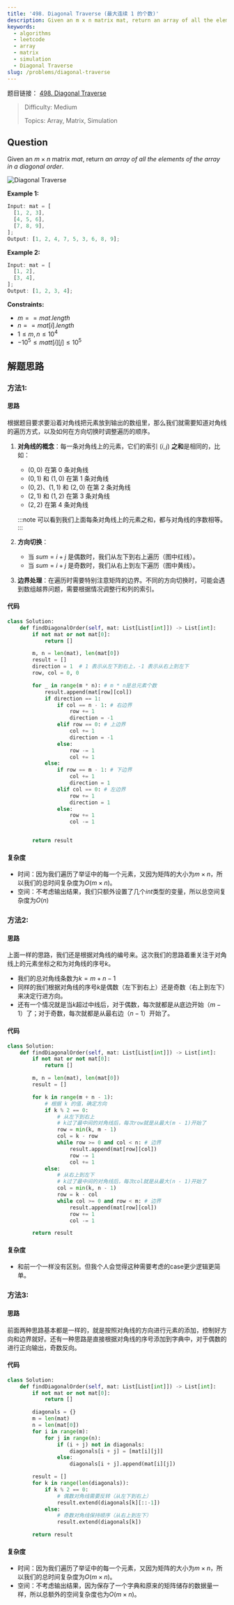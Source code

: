 ```yaml
---
title: '498. Diagonal Traverse (最大连续 1 的个数)'
description: Given an m x n matrix mat, return an array of all the elements of the array in a diagonal order.
keywords:
  - algorithms
  - leetcode
  - array
  - matrix
  - simulation
  - Diagonal Traverse
slug: /problems/diagonal-traverse
---
```


题目链接：
[498. Diagonal Traverse](https://leetcode.com/problems/diagonal-traverse/)

> Difficulty: Medium
>
> Topics: Array, Matrix, Simulation

## Question

Given an $m \times n$ matrix $mat$, return _an array of all the elements of the array in a diagonal order_.

![Diagonal Traverse](/img/problems/498.jpg)

**Example 1:**

```javascript
Input: mat = [
  [1, 2, 3],
  [4, 5, 6],
  [7, 8, 9],
];
Output: [1, 2, 4, 7, 5, 3, 6, 8, 9];
```

**Example 2:**

```javascript
Input: mat = [
  [1, 2],
  [3, 4],
];
Output: [1, 2, 3, 4];
```

**Constraints:**

- $m == mat.length$
- $n == mat[i].length$
- $1 \le m,n \le 10^4$
- $-10^5 \le matt[i][j] \le 10^5$

## 解题思路

### 方法1:

#### 思路

根据题目要求要沿着对角线把元素放到输出的数组里，那么我们就需要知道对角线的遍历方式，以及如何在方向切换时调整遍历的顺序。

1. **对角线的概念**：每一条对角线上的元素，它们的索引 $(i, j)$ **之和**是相同的，比如：

   - $(0, 0)$ 在第 0 条对角线
   - $(0, 1)$ 和 $(1, 0)$ 在第 1 条对角线
   - $(0, 2)$、$(1, 1)$ 和 $(2, 0)$ 在第 2 条对角线
   - $(2, 1)$ 和 $(1, 2)$ 在第 3 条对角线
   - $(2, 2)$ 在第 4 条对角线

   :::note
   可以看到我们上面每条对角线上的元素之和，都与对角线的序数相等。
   :::

2. **方向切换**：

   - 当 $sum = i + j$ 是偶数时，我们从左下到右上遍历（图中红线）。
   - 当 $sum = i + j$ 是奇数时，我们从右上到左下遍历（图中黄线）。

3. **边界处理**：在遍历时需要特别注意矩阵的边界。不同的方向切换时，可能会遇到数组越界问题，需要根据情况调整行和列的索引。

#### 代码

```python
class Solution:
    def findDiagonalOrder(self, mat: List[List[int]]) -> List[int]:
        if not mat or not mat[0]:
            return []

        m, n = len(mat), len(mat[0])
        result = []
        direction = 1  # 1 表示从左下到右上，-1 表示从右上到左下
        row, col = 0, 0

        for _ in range(m * n): # m * n是总元素个数
            result.append(mat[row][col])
            if direction == 1:
                if col == n - 1: # 右边界
                    row += 1
                    direction = -1
                elif row == 0: # 上边界
                    col += 1
                    direction = -1
                else:
                    row -= 1
                    col += 1
            else:
                if row == m - 1: # 下边界
                    col += 1
                    direction = 1
                elif col == 0: # 左边界
                    row += 1
                    direction = 1
                else:
                    row += 1
                    col -= 1


        return result
```

#### 复杂度

- 时间：因为我们遍历了举证中的每一个元素，又因为矩阵的大小为$m \times n$，所以我们的总时间复杂度为$O(m \times n)$。
- 空间：不考虑输出结果，我们只额外设置了几个$int$类型的变量，所以总空间复杂度为$O(n)$

### 方法2:

#### 思路

上面一样的思路，我们还是根据对角线的编号来。这次我们的思路着重关注于对角线上的元素坐标之和为对角线的序号$k$。

- 我们的总对角线条数为$k = m + n - 1$
- 同样的我们根据对角线的序号$k$是偶数（左下到右上）还是奇数（右上到左下）来决定行进方向。
- 还有一个情况就是当$k$超过中线后，对于偶数，每次就都是从底边开始（$m - 1$）了；对于奇数，每次就都是从最右边（$n - 1$）开始了。

#### 代码

```python
class Solution:
    def findDiagonalOrder(self, mat: List[List[int]]) -> List[int]:
        if not mat or not mat[0]:
            return []

        m, n = len(mat), len(mat[0])
        result = []

        for k in range(m + n - 1):
            # 根据 k 的值，确定方向
            if k % 2 == 0:
                # 从左下到右上
                # k过了最中间的对角线后，每次row就是从最大(m - 1)开始了
                row = min(k, m - 1)
                col = k - row
                while row >= 0 and col < n: # 边界
                    result.append(mat[row][col])
                    row -= 1
                    col += 1
            else:
                # 从右上到左下
                # k过了最中间的对角线后，每次col就是从最大(n - 1)开始了
                col = min(k, n - 1)
                row = k - col
                while col >= 0 and row < m: # 边界
                    result.append(mat[row][col])
                    row += 1
                    col -= 1

        return result
```

#### 复杂度

- 和前一个一样没有区别。但我个人会觉得这种需要考虑的case更少逻辑更简单。

### 方法3:

#### 思路

前面两种思路基本都是一样的，就是按照对角线的方向进行元素的添加，控制好方向和边界就好。还有一种思路是直接根据对角线的序号添加到字典中，对于偶数的进行正向输出，奇数反向。

#### 代码

```python
class Solution:
    def findDiagonalOrder(self, mat: List[List[int]]) -> List[int]:
        if not mat or not mat[0]:
            return []

        diagonals = {}
        m = len(mat)
        n = len(mat[0])
        for i in range(m):
            for j in range(n):
                if (i + j) not in diagonals:
                    diagonals[i + j] = [mat[i][j]]
                else:
                    diagonals[i + j].append(mat[i][j])

        result = []
        for k in range(len(diagonals)):
            if k % 2 == 0:
                # 偶数对角线需要反转（从左下到右上）
                result.extend(diagonals[k][::-1])
            else:
                # 奇数对角线保持顺序（从右上到左下）
                result.extend(diagonals[k])

        return result
```

#### 复杂度

- 时间：因为我们遍历了举证中的每一个元素，又因为矩阵的大小为$m \times n$，所以我们的总时间复杂度为$O(m \times n)$。
- 空间：不考虑输出结果，因为保存了一个字典和原来的矩阵储存的数据量一样，所以总额外的空间复杂度也为$O(m \times n)$。
